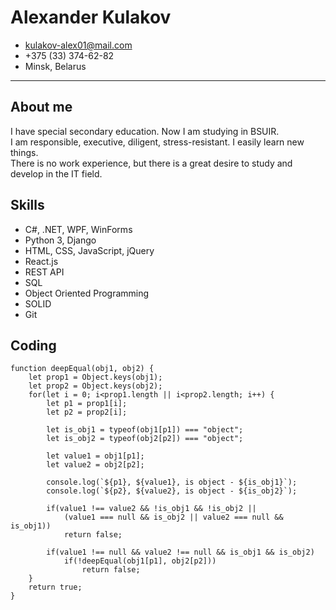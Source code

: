 # Alexander Kulakov
- <kulakov-alex01@mail.com>
- +375 (33) 374-62-82
- Minsk, Belarus
---
## About me
I have special secondary education. Now I am studying in BSUIR.  
I am responsible, executive, diligent, stress-resistant. I easily learn new things.  
There is no work experience, but there is a great desire to study and develop in the IT field.
## Skills
-	C#, .NET, WPF, WinForms
-	Python 3, Django
-	HTML, CSS, JavaScript, jQuery
-	React.js
-	REST API
-	SQL
-	Object Oriented Programming
-	SOLID
-	Git
## Coding
	function deepEqual(obj1, obj2) {
		let prop1 = Object.keys(obj1);
		let prop2 = Object.keys(obj2);
		for(let i = 0; i<prop1.length || i<prop2.length; i++) {
			let p1 = prop1[i];
			let p2 = prop2[i];

			let is_obj1 = typeof(obj1[p1]) === "object";
			let is_obj2 = typeof(obj2[p2]) === "object";
			
			let value1 = obj1[p1];
			let value2 = obj2[p2];

			console.log(`${p1}, ${value1}, is object - ${is_obj1}`);
			console.log(`${p2}, ${value2}, is object - ${is_obj2}`);
			
			if(value1 !== value2 && !is_obj1 && !is_obj2 || 
				(value1 === null && is_obj2 || value2 === null && is_obj1))
				return false;

			if(value1 !== null && value2 !== null && is_obj1 && is_obj2)
				if(!deepEqual(obj1[p1], obj2[p2]))
					return false;	
		}
		return true;
	}